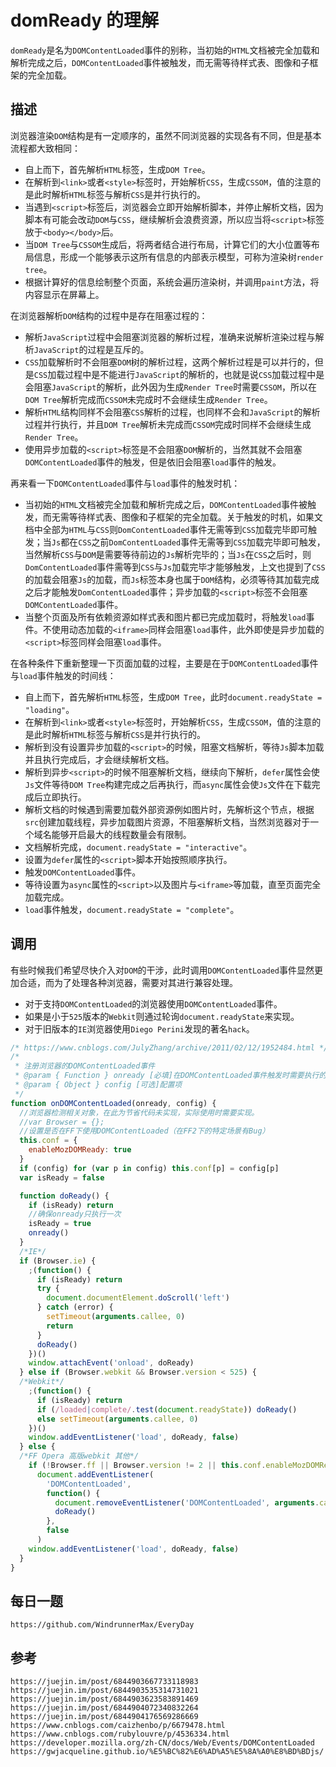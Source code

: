 # domReady 的理解

`domReady`是名为`DOMContentLoaded`事件的别称，当初始的`HTML`文档被完全加载和解析完成之后，`DOMContentLoaded`事件被触发，而无需等待样式表、图像和子框架的完全加载。

## 描述

浏览器渲染`DOM`结构是有一定顺序的，虽然不同浏览器的实现各有不同，但是基本流程都大致相同：

- 自上而下，首先解析`HTML`标签，生成`DOM Tree`。
- 在解析到`<link>`或者`<style>`标签时，开始解析`CSS`，生成`CSSOM`，值的注意的是此时解析`HTML`标签与解析`CSS`是并行执行的。
- 当遇到`<script>`标签后，浏览器会立即开始解析脚本，并停止解析文档，因为脚本有可能会改动`DOM`与`CSS`，继续解析会浪费资源，所以应当将`<script>`标签放于`<body></body>`后。
- 当`DOM Tree`与`CSSOM`生成后，将两者结合进行布局，计算它们的大小位置等布局信息，形成一个能够表示这所有信息的内部表示模型，可称为渲染树`render tree`。
- 根据计算好的信息绘制整个页面，系统会遍历渲染树，并调用`paint`方法，将内容显示在屏幕上。

在浏览器解析`DOM`结构的过程中是存在阻塞过程的：

- 解析`JavaScript`过程中会阻塞浏览器的解析过程，准确来说解析渲染过程与解析`JavaScript`的过程是互斥的。
- `CSS`加载解析时不会阻塞`DOM`树的解析过程，这两个解析过程是可以并行的，但是`CSS`加载过程中是不能进行`JavaScript`的解析的，也就是说`CSS`加载过程中是会阻塞`JavaScript`的解析，此外因为生成`Render Tree`时需要`CSSOM`，所以在`DOM Tree`解析完成而`CSSOM`未完成时不会继续生成`Render Tree`。
- 解析`HTML`结构同样不会阻塞`CSS`解析的过程，也同样不会和`JavaScript`的解析过程并行执行，并且`DOM Tree`解析未完成而`CSSOM`完成时同样不会继续生成`Render Tree`。
- 使用异步加载的`<script>`标签是不会阻塞`DOM`解析的，当然其就不会阻塞`DOMContentLoaded`事件的触发，但是依旧会阻塞`load`事件的触发。

再来看一下`DOMContentLoaded`事件与`load`事件的触发时机：

- 当初始的`HTML`文档被完全加载和解析完成之后，`DOMContentLoaded`事件被触发，而无需等待样式表、图像和子框架的完全加载。关于触发的时机，如果文档中全部为`HTML`与`CSS`则`DomContentLoaded`事件无需等到`CSS`加载完毕即可触发；当`Js`都在`CSS`之前`DomContentLoaded`事件无需等到`CSS`加载完毕即可触发，当然解析`CSS`与`DOM`是需要等待前边的`Js`解析完毕的；当`Js`在`CSS`之后时，则`DomContentLoaded`事件需等到`CSS`与`Js`加载完毕才能够触发，上文也提到了`CSS`的加载会阻塞`Js`的加载，而`Js`标签本身也属于`DOM`结构，必须等待其加载完成之后才能触发`DomContentLoaded`事件；异步加载的`<script>`标签不会阻塞`DOMContentLoaded`事件。
- 当整个页面及所有依赖资源如样式表和图片都已完成加载时，将触发`load`事件。不使用动态加载的`<iframe>`同样会阻塞`load`事件，此外即使是异步加载的`<script>`标签同样会阻塞`load`事件。

在各种条件下重新整理一下页面加载的过程，主要是在于`DOMContentLoaded`事件与`load`事件触发的时间线：

- 自上而下，首先解析`HTML`标签，生成`DOM Tree`，此时`document.readyState = "loading"`。
- 在解析到`<link>`或者`<style>`标签时，开始解析`CSS`，生成`CSSOM`，值的注意的是此时解析`HTML`标签与解析`CSS`是并行执行的。
- 解析到没有设置异步加载的`<script>`的时候，阻塞文档解析，等待`Js`脚本加载并且执行完成后，才会继续解析文档。
- 解析到异步`<script>`的时候不阻塞解析文档，继续向下解析，`defer`属性会使`Js`文件等待`DOM Tree`构建完成之后再执行，而`async`属性会使`Js`文件在下载完成后立即执行。
- 解析文档的时候遇到需要加载外部资源例如图片时，先解析这个节点，根据`src`创建加载线程，异步加载图片资源，不阻塞解析文档，当然浏览器对于一个域名能够开启最大的线程数量会有限制。
- 文档解析完成，`document.readyState = "interactive"`。
- 设置为`defer`属性的`<script>`脚本开始按照顺序执行。
- 触发`DOMContentLoaded`事件。
- 等待设置为`async`属性的`<script>`以及图片与`<iframe>`等加载，直至页面完全加载完成。
- `load`事件触发，`document.readyState = "complete"`。

## 调用

有些时候我们希望尽快介入对`DOM`的干涉，此时调用`DOMContentLoaded`事件显然更加合适，而为了处理各种浏览器，需要对其进行兼容处理。

- 对于支持`DOMContentLoaded`的浏览器使用`DOMContentLoaded`事件。
- 如果是小于`525`版本的`Webkit`则通过轮询`document.readyState`来实现。
- 对于旧版本的`IE`浏览器使用`Diego Perini`发现的著名`hack`。

```javascript
/* https://www.cnblogs.com/JulyZhang/archive/2011/02/12/1952484.html */
/*
 * 注册浏览器的DOMContentLoaded事件
 * @param { Function } onready [必填]在DOMContentLoaded事件触发时需要执行的函数
 * @param { Object } config [可选]配置项
 */
function onDOMContentLoaded(onready, config) {
  //浏览器检测相关对象，在此为节省代码未实现，实际使用时需要实现。
  //var Browser = {};
  //设置是否在FF下使用DOMContentLoaded（在FF2下的特定场景有Bug）
  this.conf = {
    enableMozDOMReady: true
  }
  if (config) for (var p in config) this.conf[p] = config[p]
  var isReady = false

  function doReady() {
    if (isReady) return
    //确保onready只执行一次
    isReady = true
    onready()
  }
  /*IE*/
  if (Browser.ie) {
    ;(function() {
      if (isReady) return
      try {
        document.documentElement.doScroll('left')
      } catch (error) {
        setTimeout(arguments.callee, 0)
        return
      }
      doReady()
    })()
    window.attachEvent('onload', doReady)
  } else if (Browser.webkit && Browser.version < 525) {
  /*Webkit*/
    ;(function() {
      if (isReady) return
      if (/loaded|complete/.test(document.readyState)) doReady()
      else setTimeout(arguments.callee, 0)
    })()
    window.addEventListener('load', doReady, false)
  } else {
  /*FF Opera 高版webkit 其他*/
    if (!Browser.ff || Browser.version != 2 || this.conf.enableMozDOMReady)
      document.addEventListener(
        'DOMContentLoaded',
        function() {
          document.removeEventListener('DOMContentLoaded', arguments.callee, false)
          doReady()
        },
        false
      )
    window.addEventListener('load', doReady, false)
  }
}
```

## 每日一题

```
https://github.com/WindrunnerMax/EveryDay
```

## 参考

```
https://juejin.im/post/6844903667733118983
https://juejin.im/post/6844903535314731021
https://juejin.im/post/6844903623583891469
https://juejin.im/post/6844904072340832264
https://juejin.im/post/6844904176569286669
https://www.cnblogs.com/caizhenbo/p/6679478.html
https://www.cnblogs.com/rubylouvre/p/4536334.html
https://developer.mozilla.org/zh-CN/docs/Web/Events/DOMContentLoaded
https://gwjacqueline.github.io/%E5%BC%82%E6%AD%A5%E5%8A%A0%E8%BD%BDjs/
```
